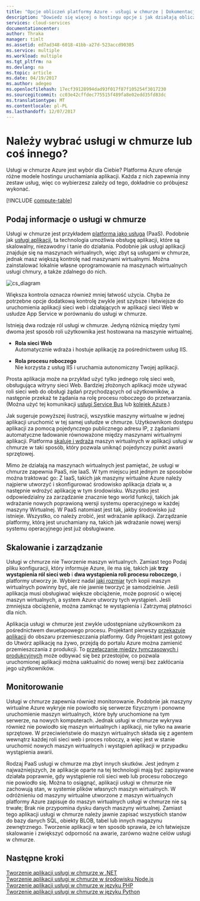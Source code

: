 ```yaml
---
title: "Opcje obliczeń platformy Azure - usługi w chmurze | Dokumentacja firmy Microsoft"
description: "Dowiedz się więcej o hostingu opcje i jak działają obliczeń platformy Azure: App Service, Cloud Services i maszyny wirtualne"
services: cloud-services
documentationcenter: 
author: Thraka
manager: timlt
ms.assetid: ed7ad348-6018-41bb-a27d-523accd90305
ms.service: multiple
ms.workload: multiple
ms.tgt_pltfrm: na
ms.devlang: na
ms.topic: article
ms.date: 04/19/2017
ms.author: adegeo
ms.openlocfilehash: 17ecf39128994dad93f017f87f105254f3017230
ms.sourcegitcommit: cc03e42cffdec775515f489fa8e02edd35fd83dc
ms.translationtype: MT
ms.contentlocale: pl-PL
ms.lasthandoff: 12/07/2017
---
```

# <a name="should-i-choose-cloud-services-or-something-else"></a>Należy wybrać usługi w chmurze lub coś innego?
Usługi w chmurze Azure jest wybór dla Ciebie? Platforma Azure oferuje różne modele hostingu uruchamiania aplikacji. Każda z nich zapewnia inny zestaw usług, więc co wybierzesz zależy od tego, dokładnie co próbujesz wykonać.

[!INCLUDE [compute-table](../../includes/compute-options-table.md)]

<a name="tellmecs"></a>

## <a name="tell-me-about-cloud-services"></a>Podaj informacje o usługi w chmurze
Usługi w chmurze jest przykładem [platforma jako usługa](https://azure.microsoft.com/overview/what-is-paas/) (PaaS). Podobnie jak [usługi aplikacji](../app-service/app-service-web-overview.md), ta technologia umożliwia obsługę aplikacji, które są skalowalny, niezawodny i tanie do działania. Podobnie jak usługi aplikacji znajduje się na maszynach wirtualnych, więc zbyt są usługami w chmurze, jednak masz większą kontrolę nad maszynami wirtualnymi. Można zainstalować lokalnie własne oprogramowanie na maszynach wirtualnych usługi chmury, a także zdalnego do nich.

![cs_diagram](./media/cloud-services-choose-me/diagram.png)

Większa kontrola oznacza również mniej łatwość użycia. Chyba że potrzebne opcje dodatkową kontrolę zwykle jest szybsze i łatwiejsze do uruchomienia aplikacji sieci web i działających w aplikacji sieci Web w usłudze App Service w porównaniu do usługi w chmurze.

Istnieją dwa rodzaje ról usługi w chmurze. Jedyną różnicą między tymi dwoma jest sposób roli użytkownika jest hostowana na maszynie wirtualnej.

* **Rola sieci Web**  
Automatycznie wdraża i hostuje aplikację za pośrednictwem usług IIS.

* **Rola procesu roboczego**  
Nie korzysta z usług IIS i uruchamia autonomiczny Twojej aplikacji.

Prosta aplikacja może na przykład użyć tylko jednego rolę sieci web, obsługująca witryny sieci Web. Bardziej złożonych aplikacji może używać roli sieci web do obsługi żądań przychodzących od użytkowników, a następnie przekaż te żądania na rolę procesu roboczego do przetwarzania. (Można użyć tej komunikacji [usługi Service Bus](../service-bus-messaging/service-bus-fundamentals-hybrid-solutions.md) lub [kolejek Azure](../storage/common/storage-introduction.md).)

Jak sugeruje powyższej ilustracji, wszystkie maszyny wirtualne w jednej aplikacji uruchomić w tej samej usłudze w chmurze. Użytkownikom dostępu aplikacji za pomocą pojedynczego publicznego adresu IP, z żądaniami automatyczne ładowanie równoważone między maszynami wirtualnymi aplikacji. Platforma [skaluje i wdraża](cloud-services-how-to-scale-portal.md) maszyn wirtualnych w aplikacji usługi w chmurze w taki sposób, który pozwala uniknąć pojedynczy punkt awarii sprzętowej.

Mimo że działają na maszynach wirtualnych jest pamiętać, że usługi w chmurze zapewnia PaaS, nie IaaS. W tym miejscu jest jednym ze sposobów można traktować go: Z IaaS, takich jak maszyny wirtualne Azure należy najpierw utworzyć i skonfigurować środowisko aplikacja działa w, a następnie wdrożyć aplikację w tym środowisku. Wszystko jest odpowiedzialny za zarządzanie znacznie tego world funkcji, takich jak wdrażanie nowych poprawioną wersji systemu operacyjnego w każdej maszyny Wirtualnej. W PaaS natomiast jest tak, jakby środowisko już istnieje. Wszystko, co należy zrobić, jest wdrażanie aplikacji. Zarządzanie platformy, którą jest uruchamiany na, takich jak wdrażanie nowej wersji systemu operacyjnego jest już obsługiwane.

## <a name="scaling-and-management"></a>Skalowanie i zarządzanie
Usługi w chmurze nie Tworzenie maszyn wirtualnych. Zamiast tego Podaj pliku konfiguracji, który informuje Azure, ile ma się, takich jak **trzy wystąpienia ról sieci web** i **dwa wystąpienia roli procesu roboczego**, i platformy utworzy je.  Wybierz nadal [jaki rozmiar](cloud-services-sizes-specs.md) tych kopii maszyn wirtualnych powinny być, ale nie jawnie tworzyć je samodzielnie. Jeśli aplikacja musi obsługiwać większe obciążenie, może poprosić o więcej maszyn wirtualnych, a system Azure utworzy tych wystąpień. Jeśli zmniejsza obciążenie, można zamknąć te wystąpienia i Zatrzymaj płatności dla nich.

Aplikacja usługi w chmurze jest zwykle udostępniane użytkownikom za pośrednictwem dwuetapowego procesu. Projektant pierwszy [przekazuje aplikacji](cloud-services-how-to-create-deploy-portal.md) do obszaru przemieszczania platformy. Gdy Projektant jest gotowy do Utwórz aplikację na żywo, przejdą do portalu Azure można zamienić przemieszczania z produkcji. To [przełączanie między tymczasowych i produkcyjnych](cloud-services-how-to-manage-portal.md#how-to-swap-deployments-to-promote-a-staged-deployment-to-production) może odbywać się bez przestojów, co pozwala uruchomionej aplikacji można uaktualnić do nowej wersji bez zakłócania jego użytkowników.

## <a name="monitoring"></a>Monitorowanie
Usługi w chmurze zapewnia również monitorowanie. Podobnie jak maszyny wirtualne Azure wykryje nie powiodło się serwerze fizycznym i ponowne uruchomienie maszyn wirtualnych, które były uruchomione na tym serwerze, na nowych komputerach. Jednak usługi w chmurze wykrywa również nie powiodło się maszyn wirtualnych i aplikacji, nie tylko na awarie sprzętowe. W przeciwieństwie do maszyn wirtualnych składa się z agentem wewnątrz każdej roli sieci web i proces roboczy, a więc jest w stanie uruchomić nowych maszyn wirtualnych i wystąpień aplikacji w przypadku wystąpienia awarii.

Rodzaj PaaS usługi w chmurze ma zbyt innych skutków. Jest jednym z najważniejszych, że aplikacje oparte na tej technologii mają być zapisywane działała poprawnie, gdy wystąpienie roli sieci web lub procesu roboczego nie powiodło się. Można to osiągnąć, aplikacji usługi w chmurze nie zachowują stan, w systemie plików własnych maszyn wirtualnych. W odróżnieniu od maszyny wirtualne utworzone z maszyn wirtualnych platformy Azure zapisuje do maszyn wirtualnych usługi w chmurze nie są trwałe; Brak nie przypomina dysku danych maszyny wirtualnej. Zamiast tego aplikacji usługi w chmurze należy jawnie zapisać wszystkich stanów do bazy danych SQL, obiekty BLOB, tabel lub innych magazynu zewnętrznego. Tworzenie aplikacji w ten sposób sprawia, że ich łatwiejsze skalowanie i zwiększyć odporność na awarie, zarówno ważne celów usługi w chmurze.

## <a name="next-steps"></a>Następne kroki
[Tworzenie aplikacji usługi w chmurze w .NET](cloud-services-dotnet-get-started.md)  
[Tworzenie aplikacji usługi w chmurze w środowisku Node.js](cloud-services-nodejs-develop-deploy-app.md)  
[Tworzenie aplikacji usługi w chmurze w języku PHP](../cloud-services-php-create-web-role.md)  
[Tworzenie aplikacji usługi w chmurze w języku Python](cloud-services-python-ptvs.md)

